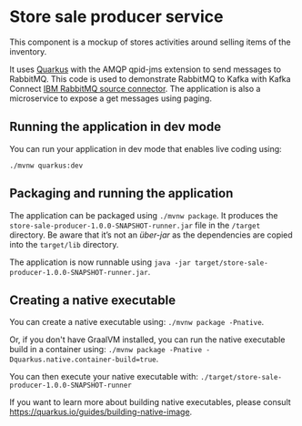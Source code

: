 # Store sale producer service

This component is a mockup of stores activities around selling items of the inventory. 

It uses [Quarkus](https://quarkus.io) with the AMQP qpid-jms extension to send messages to RabbitMQ. This code is used to demonstrate RabbitMQ to Kafka with Kafka Connect [IBM RabbitMQ source connector](https://github.com/ibm-messaging/kafka-connect-rabbitmq-source). The application is also a microservice to expose a get messages using paging.

## Running the application in dev mode

You can run your application in dev mode that enables live coding using:

```shell
./mvnw quarkus:dev
```

## Packaging and running the application

The application can be packaged using `./mvnw package`.
It produces the `store-sale-producer-1.0.0-SNAPSHOT-runner.jar` file in the `/target` directory.
Be aware that it’s not an _über-jar_ as the dependencies are copied into the `target/lib` directory.

The application is now runnable using `java -jar target/store-sale-producer-1.0.0-SNAPSHOT-runner.jar`.

## Creating a native executable

You can create a native executable using: `./mvnw package -Pnative`.

Or, if you don't have GraalVM installed, you can run the native executable build in a container using: `./mvnw package -Pnative -Dquarkus.native.container-build=true`.

You can then execute your native executable with: `./target/store-sale-producer-1.0.0-SNAPSHOT-runner`

If you want to learn more about building native executables, please consult https://quarkus.io/guides/building-native-image.